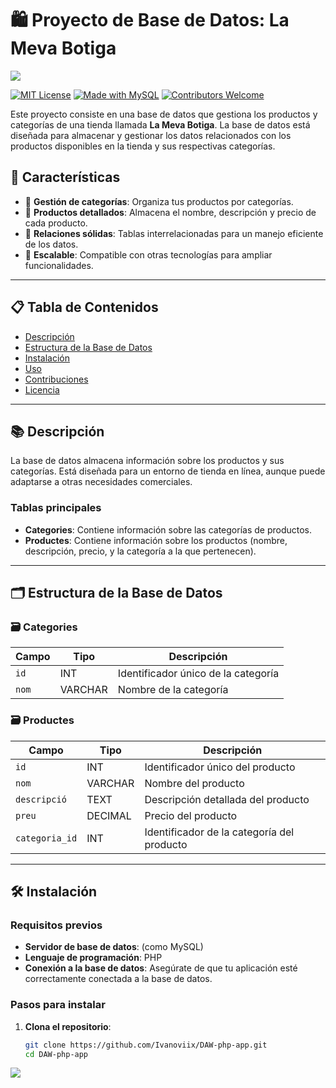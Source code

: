# 🛍️ Proyecto de Base de Datos: La Meva Botiga
![](https://media.tenor.com/67660YGQRV4AAAAM/squishiverse-squishie.gif)

[![MIT License](https://img.shields.io/badge/License-MIT-blue.svg)](LICENSE)
[![Made with MySQL](https://img.shields.io/badge/Database-MySQL-blue)](https://www.mysql.com/)
[![Contributors Welcome](https://img.shields.io/badge/Contributions-Welcome-brightgreen)](#contribuciones)

Este proyecto consiste en una base de datos que gestiona los productos y categorías de una tienda llamada **La Meva Botiga**. La base de datos está diseñada para almacenar y gestionar los datos relacionados con los productos disponibles en la tienda y sus respectivas categorías.

## 🚀 Características

- 📂 **Gestión de categorías**: Organiza tus productos por categorías.
- 🛒 **Productos detallados**: Almacena el nombre, descripción y precio de cada producto.
- 🔗 **Relaciones sólidas**: Tablas interrelacionadas para un manejo eficiente de los datos.
- 💾 **Escalable**: Compatible con otras tecnologías para ampliar funcionalidades.

---

## 📋 Tabla de Contenidos

- [Descripción](#-descripción)
- [Estructura de la Base de Datos](#-estructura-de-la-base-de-datos)
- [Instalación](#-instalación)
- [Uso](#-uso)
- [Contribuciones](#-contribuciones)
- [Licencia](#-licencia)

---

## 📚 Descripción

La base de datos almacena información sobre los productos y sus categorías. Está diseñada para un entorno de tienda en línea, aunque puede adaptarse a otras necesidades comerciales.

### Tablas principales

- **Categories**: Contiene información sobre las categorías de productos.
- **Productes**: Contiene información sobre los productos (nombre, descripción, precio, y la categoría a la que pertenecen).

---

## 🗂️ Estructura de la Base de Datos

### 🗃️ Categories
| Campo          | Tipo     | Descripción                                |
|----------------|----------|--------------------------------------------|
| `id`           | INT      | Identificador único de la categoría         |
| `nom`          | VARCHAR  | Nombre de la categoría                     |

### 🗃️ Productes
| Campo          | Tipo     | Descripción                                |
|----------------|----------|--------------------------------------------|
| `id`           | INT      | Identificador único del producto           |
| `nom`          | VARCHAR  | Nombre del producto                        |
| `descripció`   | TEXT     | Descripción detallada del producto         |
| `preu`         | DECIMAL  | Precio del producto                        |
| `categoria_id` | INT      | Identificador de la categoría del producto |

---

## 🛠️ Instalación

### Requisitos previos

- **Servidor de base de datos**: (como MySQL)
- **Lenguaje de programación**: PHP
- **Conexión a la base de datos**: Asegúrate de que tu aplicación esté correctamente conectada a la base de datos.

### Pasos para instalar

1. **Clona el repositorio**:
   ```bash
   git clone https://github.com/Ivanoviix/DAW-php-app.git
   cd DAW-php-app
![](https://c.tenor.com/AQM9IEdO0K8AAAAd/clone.gif?raw=true)
